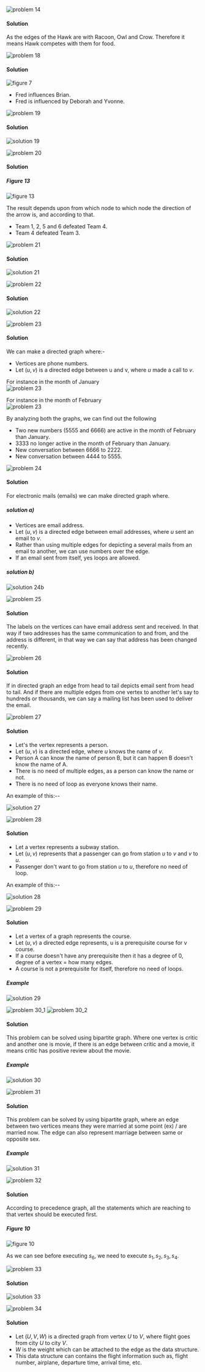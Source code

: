 ![problem 14](https://github.com/jigjnasu/discrete_mathematics_and_its_applications/blob/master/chapter_10_graphs/chapter_10.1_graphs_and_graph_models/repo/problem_14.png)

#### Solution

As the edges of the Hawk are with Racoon, Owl and Crow. Therefore it means Hawk competes with them for food. </br>

![problem 18](https://github.com/jigjnasu/discrete_mathematics_and_its_applications/blob/master/chapter_10_graphs/chapter_10.1_graphs_and_graph_models/repo/problem_18.png)

#### Solution

![figure 7](https://github.com/jigjnasu/discrete_mathematics_and_its_applications/blob/master/chapter_10_graphs/chapter_10.1_graphs_and_graph_models/repo/figure_7.png)

* Fred influences Brian.
* Fred is influenced by Deborah and Yvonne.

![problem 19](https://github.com/jigjnasu/discrete_mathematics_and_its_applications/blob/master/chapter_10_graphs/chapter_10.1_graphs_and_graph_models/repo/problem_19.png)

#### Solution

![solution 19](https://github.com/jigjnasu/discrete_mathematics_and_its_applications/blob/master/chapter_10_graphs/chapter_10.1_graphs_and_graph_models/repo/solution_19.png)

![problem 20](https://github.com/jigjnasu/discrete_mathematics_and_its_applications/blob/master/chapter_10_graphs/chapter_10.1_graphs_and_graph_models/repo/problem_20.png)

#### Solution

##### Figure 13

![figure 13](https://github.com/jigjnasu/discrete_mathematics_and_its_applications/blob/master/chapter_10_graphs/chapter_10.1_graphs_and_graph_models/repo/figure_13.png)

The result depends upon from which node to which node the direction of the arrow is, and according to that.

* Team 1, 2, 5 and 6 defeated Team 4. </br>
* Team 4 defeated Team 3. </br>

![problem 21](https://github.com/jigjnasu/discrete_mathematics_and_its_applications/blob/master/chapter_10_graphs/chapter_10.1_graphs_and_graph_models/repo/problem_21.png)

#### Solution

![solution 21](https://github.com/jigjnasu/discrete_mathematics_and_its_applications/blob/master/chapter_10_graphs/chapter_10.1_graphs_and_graph_models/repo/solution_21.png)

![problem 22](https://github.com/jigjnasu/discrete_mathematics_and_its_applications/blob/master/chapter_10_graphs/chapter_10.1_graphs_and_graph_models/repo/problem_22.png)

#### Solution

![solution 22](https://github.com/jigjnasu/discrete_mathematics_and_its_applications/blob/master/chapter_10_graphs/chapter_10.1_graphs_and_graph_models/repo/solution_22.png)

![problem 23](https://github.com/jigjnasu/discrete_mathematics_and_its_applications/blob/master/chapter_10_graphs/chapter_10.1_graphs_and_graph_models/repo/problem_23.png)

#### Solution

We can make a directed graph where:-

* Vertices are phone numbers.
* Let $(u,v)$ is a directed edge between u and v, where $u$ made a call to $v$.

For instance in the month of January </br>
![problem 23](https://github.com/jigjnasu/discrete_mathematics_and_its_applications/blob/master/chapter_10_graphs/chapter_10.1_graphs_and_graph_models/repo/solution_23_jan.png)

For instance in the month of February  </br>
![problem 23](https://github.com/jigjnasu/discrete_mathematics_and_its_applications/blob/master/chapter_10_graphs/chapter_10.1_graphs_and_graph_models/repo/solution_23_feb.png)

By analyzing both the graphs, we can find out the following

* Two new numbers (5555 and 6666) are active in the month of February than January.
* 3333 no longer active in the month of February than January.
* New conversation between 6666 to 2222.
* New conversation between 4444 to 5555.

![problem 24](https://github.com/jigjnasu/discrete_mathematics_and_its_applications/blob/master/chapter_10_graphs/chapter_10.1_graphs_and_graph_models/repo/problem_24.png)

#### Solution

For electronic mails (emails) we can make directed graph where.

##### solution a)

* Vertices are email address.
* Let $(u, v)$ is a directed edge between email addresses, where $u$ sent an email to $v$.
* Rather than using multiple edges for depicting a several mails from an email to another, we can use numbers over the edge.
* If an email sent from itself, yes loops are allowed.

##### solution b)

![solution 24b](https://github.com/jigjnasu/discrete_mathematics_and_its_applications/blob/master/chapter_10_graphs/chapter_10.1_graphs_and_graph_models/repo/solution_24_b.png)

![problem 25](https://github.com/jigjnasu/discrete_mathematics_and_its_applications/blob/master/chapter_10_graphs/chapter_10.1_graphs_and_graph_models/repo/problem_25.png)

#### Solution

The labels on the vertices can have email address sent and received. In that way if two addresses has the same communication to and from, and the address is different, in that way we can say that address has been changed recently.

![problem 26](https://github.com/jigjnasu/discrete_mathematics_and_its_applications/blob/master/chapter_10_graphs/chapter_10.1_graphs_and_graph_models/repo/problem_26.png)

#### Solution

If in directed graph an edge from head to tail depicts email sent from head to tail. And if there are multiple edges from one vertex to another let's say to hundreds or thousands, we can say a mailing list has been used to deliver the email.

![problem 27](https://github.com/jigjnasu/discrete_mathematics_and_its_applications/blob/master/chapter_10_graphs/chapter_10.1_graphs_and_graph_models/repo/problem_27.png)

#### Solution

* Let's the vertex represents a person.
* Let $(u,v)$ is a directed edge, where $u$ knows the name of $v$.
* Person A can know the name of person B, but it can happen B doesn't know the name of A.
* There is no need of multiple edges, as a person can know the name or not.
* There is no need of loop as everyone knows their name.

An example of this:-- </br>

![solution 27](https://github.com/jigjnasu/discrete_mathematics_and_its_applications/blob/master/chapter_10_graphs/chapter_10.1_graphs_and_graph_models/repo/solution_27.png)

![problem 28](https://github.com/jigjnasu/discrete_mathematics_and_its_applications/blob/master/chapter_10_graphs/chapter_10.1_graphs_and_graph_models/repo/problem_28.png)

#### Solution

* Let a vertex represents a subway station.
* Let $(u,v)$ represents that a passenger can go from station $u$ to $v$ and $v$ to $u$.
* Passenger don't want to go from station $u$ to $u$, therefore no need of loop.

An example of this:-- </br>

![solution 28](https://github.com/jigjnasu/discrete_mathematics_and_its_applications/blob/master/chapter_10_graphs/chapter_10.1_graphs_and_graph_models/repo/solution_28.png)

![problem 29](https://github.com/jigjnasu/discrete_mathematics_and_its_applications/blob/master/chapter_10_graphs/chapter_10.1_graphs_and_graph_models/repo/problem_29.png)

#### Solution

* Let a vertex of a graph represents the course.
* Let $(u,v)$ a directed edge represents, u is a prerequisite course for v course.
* If a course doesn't have any prerequisite then it has a degree of 0, degree of a vertex = how many edges.
* A course is not a prerequisite for itself, therefore no need of loops.

##### Example

![solution 29](https://github.com/jigjnasu/discrete_mathematics_and_its_applications/blob/master/chapter_10_graphs/chapter_10.1_graphs_and_graph_models/repo/solution_29.png)

![problem 30_1](https://github.com/jigjnasu/discrete_mathematics_and_its_applications/blob/master/chapter_10_graphs/chapter_10.1_graphs_and_graph_models/repo/problem_30_1.png)
![problem 30_2](https://github.com/jigjnasu/discrete_mathematics_and_its_applications/blob/master/chapter_10_graphs/chapter_10.1_graphs_and_graph_models/repo/problem_30_2.png)

#### Solution

This problem can be solved using bipartite graph. Where one vertex is critic and another one is movie, if there is an edge between critic and a movie, it means critic has positive review about the movie.

##### Example

![solution 30](https://github.com/jigjnasu/discrete_mathematics_and_its_applications/blob/master/chapter_10_graphs/chapter_10.1_graphs_and_graph_models/repo/solution_30.png)

![problem 31](https://github.com/jigjnasu/discrete_mathematics_and_its_applications/blob/master/chapter_10_graphs/chapter_10.1_graphs_and_graph_models/repo/problem_31.png)

#### Solution

This problem can be solved by using bipartite graph, where an edge between two vertices means they were married at some point (ex) / are married now. The edge can also represent marriage between same or opposite sex.

##### Example

![solution 31](https://github.com/jigjnasu/discrete_mathematics_and_its_applications/blob/master/chapter_10_graphs/chapter_10.1_graphs_and_graph_models/repo/solution_31.png)

![problem 32](https://github.com/jigjnasu/discrete_mathematics_and_its_applications/blob/master/chapter_10_graphs/chapter_10.1_graphs_and_graph_models/repo/problem_32.png)

#### Solution

According to precedence graph, all the statements which are reaching to that vertex should be executed first.

##### Figure 10

![figure 10](https://github.com/jigjnasu/discrete_mathematics_and_its_applications/blob/master/chapter_10_graphs/chapter_10.1_graphs_and_graph_models/repo/figure_10.png)

As we can see before executing $s_6$, we need to execute $s_1, s_2, s_3, s_4$.

![problem 33](https://github.com/jigjnasu/discrete_mathematics_and_its_applications/blob/master/chapter_10_graphs/chapter_10.1_graphs_and_graph_models/repo/problem_33.png)

#### Solution

![solution 33](https://github.com/jigjnasu/discrete_mathematics_and_its_applications/blob/master/chapter_10_graphs/chapter_10.1_graphs_and_graph_models/repo/solution_33.png)

![problem 34](https://github.com/jigjnasu/discrete_mathematics_and_its_applications/blob/master/chapter_10_graphs/chapter_10.1_graphs_and_graph_models/repo/problem_34.png)

#### Solution

* Let $(U,V,W)$ is a directed graph from vertex $U$ to $V$, where flight goes from city $U$ to city $V$.
* $W$ is the weight which can be attached to the edge as the data structure.
* This data structure can contains the flight information such as, flight number, airplane, departure time, arrival time, etc.

